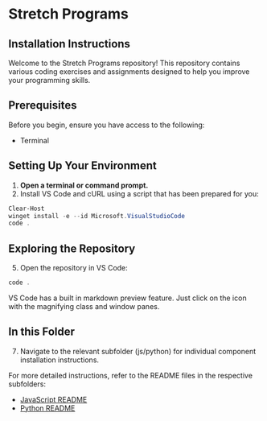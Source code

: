 # Stretch Programs

## Installation Instructions

Welcome to the Stretch Programs repository! This repository contains various coding exercises and assignments designed to help you improve your programming skills.

## Prerequisites

Before you begin, ensure you have access to the following:
- Terminal

## Setting Up Your Environment

1. **Open a terminal or command prompt.**
4. Install VS Code and cURL using a script that has been prepared for you:

```Powershell
Clear-Host
winget install -e --id Microsoft.VisualStudioCode
code .
```

## Exploring the Repository

5. Open the repository in VS Code:

```Powershell
code .
```

VS Code has a built in markdown preview feature. Just click on the icon with the magnifying class and window panes.

## In this Folder

7. Navigate to the relevant subfolder (js/python) for individual component installation instructions.

For more detailed instructions, refer to the README files in the respective subfolders:

- [JavaScript README](js\README.md)
- [Python README](python\README.md)
